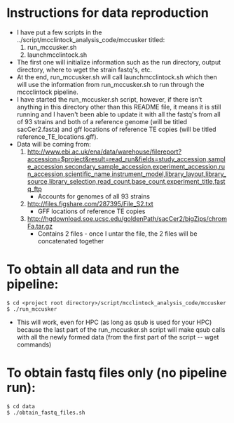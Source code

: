 # Instructions for data reproduction

- I have put a few scripts in the ../script/mcclintock_analysis_code/mccusker titled:
	1. run_mccusker.sh
	2. launchmcclintock.sh
- The first one will initialize information such as the run directory, output directory, where to wget the strain fastq's, etc.
- At the end, run_mccusker.sh will call launchmcclintock.sh which then will use the information from run_mccusker.sh to run through the mccclintock pipeline.
- I have started the run_mccusker.sh script, however, if there isn't anything in this directory other than this README file, it means it is still running and I haven't been able to update it with all the fastq's from all of 93 strains and both of a reference genome (will be titled sacCer2.fasta) and gff locations of reference TE copies (will be titled reference_TE_locations.gff).
- Data will be coming from:
	1. http://www.ebi.ac.uk/ena/data/warehouse/filereport?accession=$project&result=read_run&fields=study_accession,sample_accession,secondary_sample_accession,experiment_accession,run_accession,scientific_name,instrument_model,library_layout,library_source,library_selection,read_count,base_count,experiment_title,fastq_ftp
		- Accounts for genomes of all 93 strains
	2. http://files.figshare.com/287395/File_S2.txt
		- GFF locations of reference TE copies
	3. http://hgdownload.soe.ucsc.edu/goldenPath/sacCer2/bigZips/chromFa.tar.gz
		- Contains 2 files - once I untar the file, the 2 files will be concatenated together

# To obtain all data and run the pipeline:
```
$ cd <project root directory>/script/mcclintock_analysis_code/mccusker
$ ./run_mccusker
```
- This will work, even for HPC (as long as qsub is used for your HPC) because the last part of the run_mccusker.sh script will make qsub calls with all the newly formed data (from the first part of the script -- wget commands)

# To obtain fastq files only (no pipeline run):
```
$ cd data
$ ./obtain_fastq_files.sh 
```


